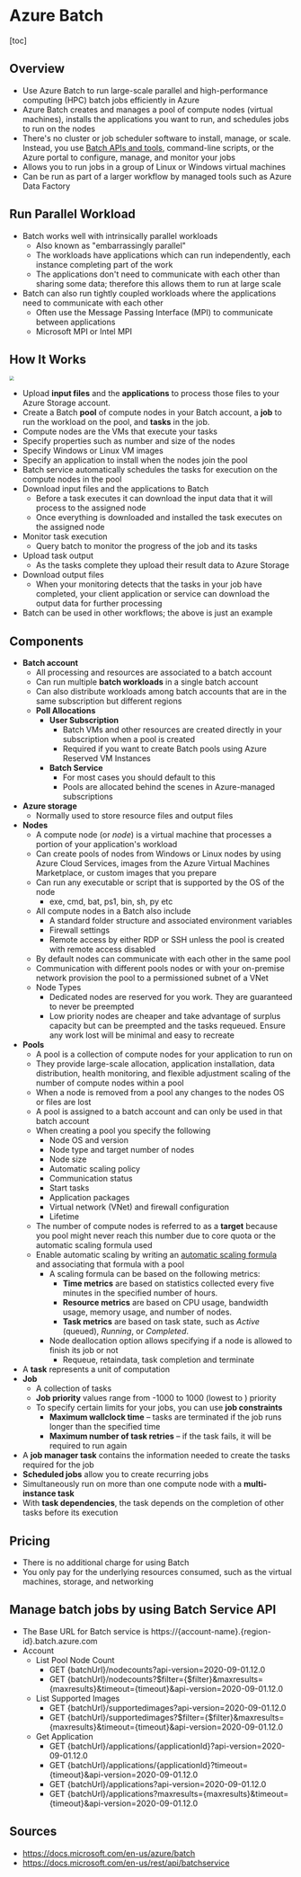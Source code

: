 # Azure Batch
[toc]
## Overview
- Use Azure Batch to run large-scale parallel and high-performance computing (HPC) batch jobs efficiently in Azure
- Azure Batch creates and manages a pool of compute nodes (virtual  machines), installs the applications you want to run, and schedules jobs to run on the nodes
- There's no cluster or job scheduler software to install, manage, or scale. Instead, you use [Batch APIs and tools](https://docs.microsoft.com/en-us/azure/batch/batch-apis-tools), command-line scripts, or the Azure portal to configure, manage, and monitor your jobs
- Allows you to run jobs in a group of Linux or Windows virtual machines
- Can be run as part of a larger workflow by managed tools such as Azure Data Factory



## Run Parallel Workload

- Batch works well with intrinsically parallel workloads
  - Also known as "embarrassingly parallel"
  - The workloads have applications which can run independently, each instance completing part of the work
  - The applications don't need to communicate with each other than sharing some data; therefore this allows them to run at large scale
- Batch can also run tightly coupled workloads where the applications need to communicate with each other
  - Often use the Message Passing Interface (MPI) to communicate between applications
  - Microsoft MPI or Intel MPI



## How It Works



<img src="https://docs.microsoft.com/en-us/azure/batch/media/batch-technical-overview/tech_overview_03.png" style="zoom:50%;" />



-  Upload **input files** and the **applications** to process those files to your Azure Storage account.
-  Create a Batch **pool** of compute nodes in your Batch account, a **job** to run the workload on the pool, and **tasks** in the job.
  - Compute nodes are the VMs that execute your tasks
  - Specify properties such as number and size of the nodes
  - Specify Windows or Linux VM images
  - Specify an application to install when the nodes join the pool
  - Batch service automatically schedules the tasks for execution on the compute nodes in the pool
- Download input files and the applications to Batch
  - Before a task executes it can download the input data that it will process to the assigned node
  - Once everything is downloaded and installed the task executes on the assigned node
- Monitor task execution
  - Query batch to monitor the progress of the job and its tasks
- Upload task output
  - As the tasks complete they upload their result data to Azure Storage
- Download output files
  - When your monitoring detects that the tasks in your job have completed,  your client application or service can download the output data for  further processing
- Batch can be used in other workflows; the above is just an example



## Components

- **Batch account**
  - All processing and resources are associated to a batch account
  - Can run multiple **batch workloads** in a single batch account
  - Can also distribute workloads among batch accounts that are in the same subscription but different regions
  - **Poll Allocations**
    - **User Subscription**
      - Batch VMs and other resources are created directly in your subscription when a pool is created
      - Required if you want to create Batch pools using Azure Reserved VM Instances
    - **Batch Service**
      - For most cases you should default to this
      - Pools are allocated behind the scenes in Azure-managed subscriptions
- **Azure storage**
  - Normally used to store resource files and output files 
- **Nodes**
  -  A compute node (or *node*) is a virtual machine that processes a portion of your application's workload
  - Can create pools of nodes from Windows or Linux nodes by using Azure Cloud Services, images from the Azure Virtual Machines Marketplace, or custom images that you prepare
  - Can run any executable or script that is supported by the OS of the node
    - exe, cmd, bat, ps1, bin, sh, py etc
  - All compute nodes in a Batch also include
    - A standard folder structure and associated environment variables
    - Firewall settings 
    - Remote access by either RDP or SSH unless the pool is created with remote access disabled
  - By default nodes can communicate with each other in the same pool
  - Communication with different pools nodes or with your on-premise network provision the pool to a permissioned subnet of a VNet
  - Node Types
    - Dedicated nodes are reserved for you work. They are guaranteed to never be preempted
    - Low priority nodes are cheaper and take advantage of surplus capacity but can be preempted and the tasks requeued. Ensure any work lost will be minimal and easy to recreate
- **Pools**
  - A pool is a collection of compute nodes for your application to run on
  - They provide large-scale allocation, application installation, data distribution, health monitoring, and flexible adjustment scaling of the number of compute nodes within a pool
  - When a node is removed from a pool any changes to the nodes OS or files are lost
  - A pool is assigned to a batch account and can only be used in that batch account
  - When creating a pool you specify the following
    - Node OS and version
    - Node type and target number of nodes
    - Node size
    - Automatic scaling policy
    - Communication status
    - Start tasks
    - Application packages
    - Virtual network (VNet) and firewall configuration
    - Lifetime
  - The number of compute nodes is referred to as a **target** because you pool might never reach this number due to core quota or the automatic scaling formula used
  - Enable automatic scaling by writing an [automatic scaling formula](https://docs.microsoft.com/en-us/azure/batch/batch-automatic-scaling#autoscale-formulas) and associating that formula with a pool
    - A scaling formula can be based on the following metrics:
      - **Time metrics** are based on statistics collected every five minutes in the specified number of hours.
      - **Resource metrics** are based on CPU usage, bandwidth usage, memory usage, and number of nodes.
      - **Task metrics** are based on task state, such as *Active* (queued), *Running*, or *Completed*.
    - Node deallocation option allows specifying if a node is allowed to finish its job or not
      - Requeue, retaindata, task completion and terminate
- A **task** represents a unit of computation
- **Job**
  - A collection of tasks
  - **Job priority** values range from  -1000 to 1000  (lowest to ) priority
  - To specify certain limits for your jobs, you can use  **job constraints**
    - **Maximum wallclock time** – tasks are terminated if the job runs longer than the specified time
    - **Maximum number of task retries** – if the task fails, it will be required to run again
- A **job manager task** contains the information needed to create the tasks required for the job
- **Scheduled jobs** allow you to create recurring jobs
- Simultaneously run on more than one compute node with a **multi-instance task**
- With **task dependencies**, the task depends on the completion of other tasks before its execution



## Pricing

- There is no additional charge for using Batch
- You only pay for the  underlying resources consumed, such as the virtual machines, storage,  and networking



## Manage batch jobs by using Batch Service API

- The Base URL for Batch service is https://{account-name}.{region-id}.batch.azure.com
- Account
  - List Pool Node Count
    - GET {batchUrl}/nodecounts?api-version=2020-09-01.12.0
    - GET {batchUrl}/nodecounts?$filter={$filter}&maxresults={maxresults}&timeout={timeout}&api-version=2020-09-01.12.0
  - List Supported Images
    - GET {batchUrl}/supportedimages?api-version=2020-09-01.12.0
    - GET {batchUrl}/supportedimages?$filter={$filter}&maxresults={maxresults}&timeout={timeout}&api-version=2020-09-01.12.0
  - Get Application
    - GET {batchUrl}/applications/{applicationId}?api-version=2020-09-01.12.0
    - GET {batchUrl}/applications/{applicationId}?timeout={timeout}&api-version=2020-09-01.12.0
    - GET {batchUrl}/applications?api-version=2020-09-01.12.0
    - GET {batchUrl}/applications?maxresults={maxresults}&timeout={timeout}&api-version=2020-09-01.12.0



## Sources

- https://docs.microsoft.com/en-us/azure/batch
- https://docs.microsoft.com/en-us/rest/api/batchservice
